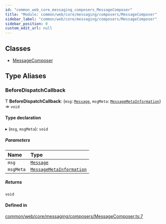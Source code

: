 ```yaml
---
id: "common_web_core_messaging_composers_MessageComposer"
title: "Module: common/web/core/messaging/composers/MessageComposer"
sidebar_label: "common/web/core/messaging/composers/MessageComposer"
sidebar_position: 0
custom_edit_url: null
---
```


## Classes

- [MessageComposer](../classes/common_web_core_messaging_composers_MessageComposer.MessageComposer.md)

## Type Aliases

### BeforeDispatchCallback

Ƭ **BeforeDispatchCallback**: (`msg`: [`Message`](../classes/common_web_core_messaging_Message.Message.md), `msgMeta`: [`MessageMetaInformation`](../classes/common_web_core_messaging_meta_MessageMetaInformation.MessageMetaInformation.md)) => `void`

#### Type declaration

▸ (`msg`, `msgMeta`): `void`

##### Parameters

| Name | Type |
| :------ | :------ |
| `msg` | [`Message`](../classes/common_web_core_messaging_Message.Message.md) |
| `msgMeta` | [`MessageMetaInformation`](../classes/common_web_core_messaging_meta_MessageMetaInformation.MessageMetaInformation.md) |

##### Returns

`void`

#### Defined in

[common/web/core/messaging/composers/MessageComposer.ts:7](https://github.com/Soroush9978/rds-ng/blob/5673246/src/common/web/core/messaging/composers/MessageComposer.ts#L7)

